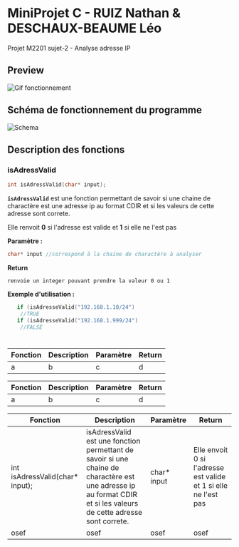 # MiniProjet C - RUIZ Nathan & DESCHAUX-BEAUME Léo
 Projet M2201 
 sujet-2 - Analyse adresse IP

## **Preview**

![Gif fonctionnement](https://media.giphy.com/media/sla2HnCJ75JhkqUW6Q/giphy.gif)

## **Schéma de fonctionnement du programme**
![Schema](https://cdn.discordapp.com/attachments/707298011939733594/856234623223070720/Capture.PNG)

## **Description des fonctions**

### **isAdressValid**
```c 
int isAdressValid(char* input);
```

**`isAdressValid`** est une fonction permettant de savoir si une chaine de charactère est une adresse ip au format CDIR et si les valeurs de cette adresse sont correte.

Elle renvoit **0** si l'adresse est valide et **1** si elle ne l'est pas

**Paramètre :**
```c
char* input //correspond à la chaine de charactère à analyser
```

**Return**
```
renvoie un integer pouvant prendre la valeur 0 ou 1
```

**Exemple d'utilisation :**
```c
   if (isAdresseValid("192.168.1.10/24")
    //TRUE
   if (isAdresseValid("192.168.1.999/24")
    //FALSE
```

#
#


| Fonction | Description | Paramètre | Return |
| -- | -- | -- | -- |
| a | b | c | d


| Fonction | Description | Paramètre | Return |
| -- | -- | -- | -- |
| a | b | c | d


| Fonction | Description | Paramètre | Return | 
| -- | -- | -- | -- |
| int isAdressValid(char* input); | isAdressValid est une fonction permettant de savoir si une chaine de charactère est une adresse ip au format CDIR et si les valeurs de cette adresse sont correte. | char* input | Elle envoit 0 si l'adresse est valide et 1 si elle ne l'est pas
| osef | osef | osef | osef